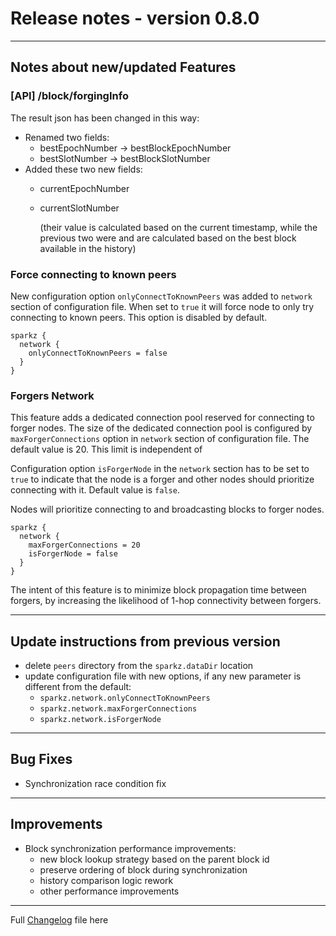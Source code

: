 # Release notes - version 0.8.0
---

## Notes about new/updated Features

### [API] /block/forgingInfo

The result json has been changed in this way:
- Renamed two fields:
  - bestEpochNumber -> bestBlockEpochNumber 
  - bestSlotNumber -> bestBlockSlotNumber 
- Added these two new fields:
  - currentEpochNumber 
  - currentSlotNumber
  
    (their value is calculated based on the current timestamp, while the previous
  two were and are calculated based on the best block available in the history)


### Force connecting to known peers
New configuration option `onlyConnectToKnownPeers` was added to `network` section of configuration file. When set to `true` it will force node to only try connecting to known peers. This option is disabled by default.
```
sparkz {
  network {
    onlyConnectToKnownPeers = false
  }
}
```

### Forgers Network
This feature adds a dedicated connection pool reserved for connecting to forger nodes. The size of the dedicated connection pool is configured by `maxForgerConnections` option in `network` section of configuration file. The default value is 20. This limit is independent of 

Configuration option `isForgerNode` in the `network` section has to be set to `true` to indicate that the node is a forger and other nodes should prioritize connecting with it. Default value is `false`.

Nodes will prioritize connecting to and broadcasting blocks to forger nodes.

```
sparkz {
  network {
    maxForgerConnections = 20
    isForgerNode = false
  }
}
```

The intent of this feature is to minimize block propagation time between forgers, by increasing the likelihood of 1-hop connectivity between forgers.

---
## Update instructions from previous version

- delete `peers` directory from the `sparkz.dataDir` location
- update configuration file with new options, if any new parameter is different from the default:
  - `sparkz.network.onlyConnectToKnownPeers`
  - `sparkz.network.maxForgerConnections`
  - `sparkz.network.isForgerNode`

---
## Bug Fixes
- Synchronization race condition fix
---
## Improvements
- Block synchronization performance improvements:
    - new block lookup strategy based on the parent block id
    - preserve ordering of block during synchronization
    - history comparison logic rework
    - other performance improvements

---
Full [Changelog](/CHANGELOG.md) file here